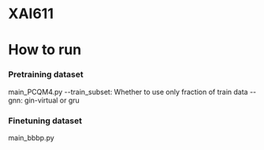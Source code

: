 # XAI611

# How to run

### Pretraining dataset
main_PCQM4.py
--train_subset: Whether to use only fraction of train data
--gnn: gin-virtual or gru

### Finetuning dataset
main_bbbp.py


